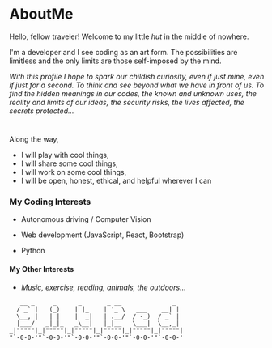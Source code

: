 # AboutMe

Hello, fellow traveler! Welcome to my little *hut* in the middle of nowhere.

I'm a developer and I see coding as an art form. The possibilities are limitless and the only limits are those self-imposed by the mind. 

*With this profile I hope to spark our childish curiosity, even if just mine, even if just for a second. 
To think and see beyond what we have in front of us. To find the hidden meanings in our codes, the known and unknown uses, the reality and limits of our ideas, the security risks, the lives affected, the secrets protected...*

#

Along the way, 
* I will play with cool things, 
* I will share some cool things, 
* I will work on some cool things,
* I will be open, honest, ethical, and helpful wherever I can



### My Coding Interests
- Autonomous driving / Computer Vision

- Web development (JavaScript, React, Bootstrap)

- Python


#### My Other Interests
- *Music, exercise, reading, animals, the outdoors...*

```
   __ _     _      _       _ __              _   
  / _` |   (_)    | |_    | '_ \   ___    __| |  
  \__, |   | |    |  _|   | .__/  / -_)  / _` |  
  |___/   _|_|_   _\__|   |_|__   \___|  \__,_|  
_|"""""|_|"""""|_|"""""|_|"""""|_|"""""|_|"""""| 
"`-0-0-'"`-0-0-'"`-0-0-'"`-0-0-'"`-0-0-'"`-0-0-' 
```